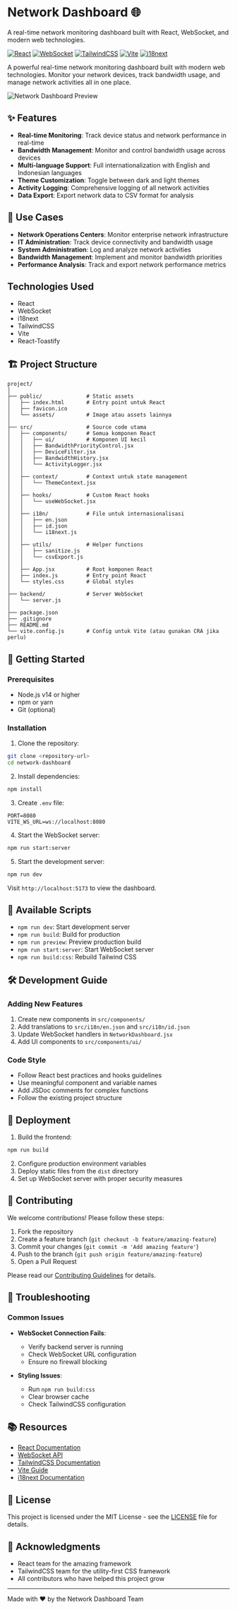 # Network Dashboard 🌐

A real-time network monitoring dashboard built with React, WebSocket, and modern web technologies.

[![React](https://img.shields.io/badge/React-20232A?style=for-the-badge&logo=react&logoColor=61DAFB)](https://reactjs.org/)
[![WebSocket](https://img.shields.io/badge/WebSocket-black?style=for-the-badge&logo=socket.io&logoColor=white)](https://developer.mozilla.org/en-US/docs/Web/API/WebSocket)
[![TailwindCSS](https://img.shields.io/badge/Tailwind_CSS-38B2AC?style=for-the-badge&logo=tailwind-css&logoColor=white)](https://tailwindcss.com/)
[![Vite](https://img.shields.io/badge/Vite-B73BFE?style=for-the-badge&logo=vite&logoColor=FFD62E)](https://vitejs.dev/)
[![i18next](https://img.shields.io/badge/i18next-26A69A?style=for-the-badge&logo=i18next&logoColor=white)](https://www.i18next.com/)

A powerful real-time network monitoring dashboard built with modern web technologies. Monitor your network devices, track bandwidth usage, and manage network activities all in one place.

![Network Dashboard Preview](./public/assets/dashboard-preview.png)

## ✨ Features

- **Real-time Monitoring**: Track device status and network performance in real-time
- **Bandwidth Management**: Monitor and control bandwidth usage across devices
- **Multi-language Support**: Full internationalization with English and Indonesian languages
- **Theme Customization**: Toggle between dark and light themes
- **Activity Logging**: Comprehensive logging of all network activities
- **Data Export**: Export network data to CSV format for analysis

## 🎯 Use Cases

- **Network Operations Centers**: Monitor enterprise network infrastructure
- **IT Administration**: Track device connectivity and bandwidth usage
- **System Administration**: Log and analyze network activities
- **Bandwidth Management**: Implement and monitor bandwidth priorities
- **Performance Analysis**: Track and export network performance metrics

## Technologies Used

- React
- WebSocket
- i18next
- TailwindCSS
- Vite
- React-Toastify

## 🏗️ Project Structure

```
project/
│
├── public/              # Static assets
│   ├── index.html       # Entry point untuk React
│   ├── favicon.ico
│   └── assets/          # Image atau assets lainnya
│
├── src/                 # Source code utama
│   ├── components/      # Semua komponen React
│   │   ├── ui/          # Komponen UI kecil
│   │   ├── BandwidthPriorityControl.jsx
│   │   ├── DeviceFilter.jsx
│   │   ├── BandwidthHistory.jsx
│   │   └── ActivityLogger.jsx
│   │
│   ├── context/         # Context untuk state management
│   │   └── ThemeContext.jsx
│   │
│   ├── hooks/           # Custom React hooks
│   │   └── useWebSocket.jsx
│   │
│   ├── i18n/            # File untuk internasionalisasi
│   │   ├── en.json
│   │   ├── id.json
│   │   └── i18next.js
│   │
│   ├── utils/           # Helper functions
│   │   ├── sanitize.js
│   │   └── csvExport.js
│   │
│   ├── App.jsx          # Root komponen React
│   ├── index.js         # Entry point React
│   └── styles.css       # Global styles
│
├── backend/             # Server WebSocket
│   └── server.js
│
├── package.json
├── .gitignore
├── README.md
└── vite.config.js       # Config untuk Vite (atau gunakan CRA jika perlu)
```

## 🚀 Getting Started

### Prerequisites

- Node.js v14 or higher
- npm or yarn
- Git (optional)

### Installation

1. Clone the repository:
```bash
git clone <repository-url>
cd network-dashboard
```

2. Install dependencies:
```bash
npm install
```

3. Create `.env` file:
```env
PORT=8080
VITE_WS_URL=ws://localhost:8080
```

4. Start the WebSocket server:
```bash
npm run start:server
```

5. Start the development server:
```bash
npm run dev
```

Visit `http://localhost:5173` to view the dashboard.

## 📝 Available Scripts

- `npm run dev`: Start development server
- `npm run build`: Build for production
- `npm run preview`: Preview production build
- `npm run start:server`: Start WebSocket server
- `npm run build:css`: Rebuild Tailwind CSS

## 🛠️ Development Guide

### Adding New Features

1. Create new components in `src/components/`
2. Add translations to `src/i18n/en.json` and `src/i18n/id.json`
3. Update WebSocket handlers in `NetworkDashboard.jsx`
4. Add UI components to `src/components/ui/`

### Code Style

- Follow React best practices and hooks guidelines
- Use meaningful component and variable names
- Add JSDoc comments for complex functions
- Follow the existing project structure

## 🚢 Deployment

1. Build the frontend:
```bash
npm run build
```

2. Configure production environment variables
3. Deploy static files from the `dist` directory
4. Set up WebSocket server with proper security measures

## 🤝 Contributing

We welcome contributions! Please follow these steps:

1. Fork the repository
2. Create a feature branch (`git checkout -b feature/amazing-feature`)
3. Commit your changes (`git commit -m 'Add amazing feature'`)
4. Push to the branch (`git push origin feature/amazing-feature`)
5. Open a Pull Request

Please read our [Contributing Guidelines](CONTRIBUTING.md) for details.

## 🔧 Troubleshooting

### Common Issues

- **WebSocket Connection Fails**:
  - Verify backend server is running
  - Check WebSocket URL configuration
  - Ensure no firewall blocking
  
- **Styling Issues**:
  - Run `npm run build:css`
  - Clear browser cache
  - Check TailwindCSS configuration

## 📚 Resources

- [React Documentation](https://reactjs.org/docs)
- [WebSocket API](https://developer.mozilla.org/en-US/docs/Web/API/WebSocket)
- [TailwindCSS Documentation](https://tailwindcss.com/docs)
- [Vite Guide](https://vitejs.dev/guide/)
- [i18next Documentation](https://www.i18next.com/overview/getting-started)

## 📄 License

This project is licensed under the MIT License - see the [LICENSE](LICENSE) file for details.

## 🙏 Acknowledgments

- React team for the amazing framework
- TailwindCSS team for the utility-first CSS framework
- All contributors who have helped this project grow

---

Made with ❤️ by the Network Dashboard Team
